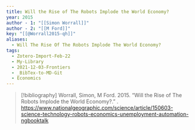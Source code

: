 ```yaml
---
title: Will the Rise of The Robots Implode the World Economy?
year: 2015
author - 1: "[[Simon Worrall]]"
author - 2: "[[M Ford]]"
key: "[[@Worrall2015-qh]]"
aliases:
  - Will The Rise Of The Robots Implode The World Economy?
tags:
  - Zotero-Import-Feb-22
  - My-Library
  - 2021-12-03-Frontiers
  - _BibTex-to-MD-Git
  - Economics
---
```


> [!bibliography]
> Worrall, Simon, M Ford. 2015. “Will the Rise of The Robots Implode the World Economy?.” . https://www.nationalgeographic.com/science/article/150603-science-technology-robots-economics-unemployment-automation-ngbooktalk